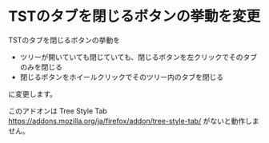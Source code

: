 # TSTのタブを閉じるボタンの挙動を変更

TSTのタブを閉じるボタンの挙動を

- ツリーが開いていても閉じていても、閉じるボタンを左クリックでそのタブのみを閉じる
- 閉じるボタンをホイールクリックでそのツリー内のタブを閉じる

に変更します。

このアドオンは Tree Style Tab https://addons.mozilla.org/ja/firefox/addon/tree-style-tab/ がないと動作しません。